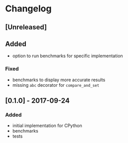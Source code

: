 Changelog
===

## [Unreleased]
## Added
- option to run benchmarks for specific implementation

### Fixed
- benchmarks to display more accurate results
- missing `abc` decorator for `compare_and_set`

## [0.1.0] - 2017-09-24
### Added
- initial implementation for CPython
- benchmarks
- tests
